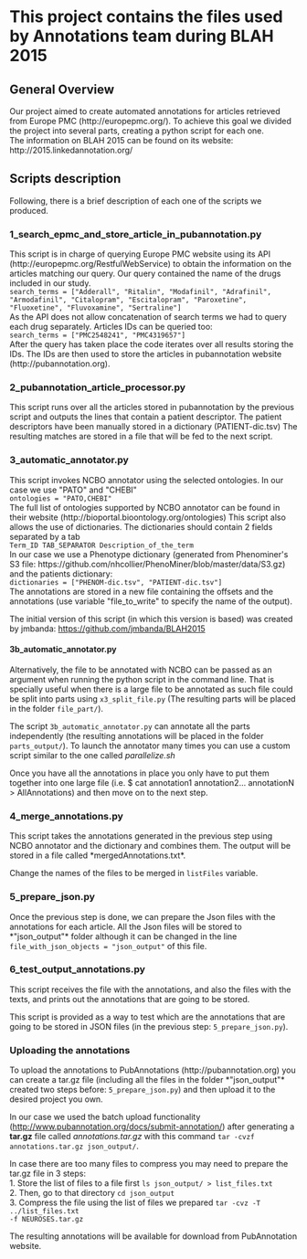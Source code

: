 <h1>This project contains the files used by Annotations team during BLAH 2015</h1>

<h2>General Overview</h2>
Our project aimed to create automated annotations for articles retrieved from Europe PMC (http://europepmc.org/). To achieve this goal we divided the project into several parts, creating a python script for each one.
<br/>
The information on BLAH 2015 can be found on its website: http://2015.linkedannotation.org/

<h2>Scripts description</h2>
Following, there is a brief description of each one of the scripts we produced.

<h3>1_search_epmc_and_store_article_in_pubannotation.py</h3>
This script is in charge of querying Europe PMC website using its API (http://europepmc.org/RestfulWebService) to obtain the information on the articles matching our query.
Our query contained the name of the drugs included in our study.<br/>
<code>search_terms = ["Adderall", "Ritalin", "Modafinil", "Adrafinil", "Armodafinil", "Citalopram", "Escitalopram", "Paroxetine", "Fluoxetine", "Fluvoxamine", "Sertraline"]</code><br/>
As the API does not allow concatenation of search terms we had to query each drug separately. Articles IDs can be queried too:<br/>
<code>search_terms = ["PMC2548241", "PMC4319657"]</code><br/>
After the query has taken place the code iterates over all results storing the IDs.
The IDs are then used to store the articles in pubannotation website (http://pubannotation.org).

<h3>2_pubannotation_article_processor.py</h3>
This script runs over all the articles stored in pubannotation by the previous script and outputs the lines that contain a patient descriptor.
The patient descriptors have been manually stored in a dictionary (PATIENT-dic.tsv)
The resulting matches are stored in a file that will be fed to the next script.

<h3>3_automatic_annotator.py</h3>
This script invokes NCBO annotator using the selected ontologies. In our case we use "PATO" and "CHEBI"<br/>
<code>ontologies = "PATO,CHEBI"</code><br/>
The full list of ontologies supported by NCBO annotator can be found in their website (http://bioportal.bioontology.org/ontologies)
This script also allows the use of dictionaries. The dictionaries should contain 2 fields separated by a tab<br/>
<code>Term_ID TAB_SEPARATOR Description_of_the_term</code><br/>
In our case we use a Phenotype dictionary (generated from Phenominer's S3 file: https://github.com/nhcollier/PhenoMiner/blob/master/data/S3.gz) and the patients dictionary:<br/>
<code>dictionaries = ["PHENOM-dic.tsv", "PATIENT-dic.tsv"]</code><br/>
The annotations are stored in a new file containing the offsets and the annotations (use variable "file_to_write" to specify the name of the output).

The initial version of this script (in which this version is based) was created by jmbanda: https://github.com/jmbanda/BLAH2015

<h4>3b_automatic_annotator.py</h4>
Alternatively, the file to be annotated with NCBO can be passed as an argument when running the python script in the command line. That is specially useful when there is a large file to be annotated as such file could be split into parts using <code>x3_split_file.py</code> (The resulting parts will be placed in the folder <code>file_part/</code>).

The script <code>3b_automatic_annotator.py</code> can annotate all the parts independently (the resulting annotations will be placed in the folder <code>parts_output/</code>). To launch the annotator many times you can use a custom script similar to the one called *parallelize.sh*

Once you have all the annotations in place you only have to put them together into one large file (i.e. $ cat annotation1 annotation2... annotationN > AllAnnotations) and then move on to the next step.

<h3>4_merge_annotations.py</h3>
This script takes the annotations generated in the previous step using NCBO annotator and the dictionary and combines them. The output will be stored in a file called *mergedAnnotations.txt*.

Change the names of the files to be merged in <code>listFiles</code> variable.
 
<h3>5_prepare_json.py</h3>
Once the previous step is done, we can prepare the Json files with the annotations for each article. All the Json files will be stored to *"json_output"* folder although it can be changed in the line <code>file_with_json_objects = "json_output"</code> of this file.

<h3>6_test_output_annotations.py</h3>
This script receives the file with the annotations, and also the files with the texts, and prints out the annotations that are going to be stored.

This script is provided as a way to test which are the annotations that are going to be stored in JSON files (in the previous step: <code>5_prepare_json.py</code>).


<h3>Uploading the annotations</h3>
To upload the annotations to PubAnnotations (http://pubannotation.org) you can create a tar.gz file (including all the files in the folder *"json_output"* created two steps before: <code>5_prepare_json.py</code>) and then upload it to the desired project you own.


In our case we used the batch upload functionality (http://www.pubannotation.org/docs/submit-annotation/) after generating a **tar.gz** file called *annotations.tar.gz* with this command <code>tar -cvzf annotations.tar.gz json_output/</code>.

In case there are too many files to compress you may need to prepare the tar.gz file in 3 steps:
<br/>1. Store the list of files to a file first <code>ls json_output/ > list_files.txt</code>
<br/>2. Then, go to that directory <code>cd json_output</code>
<br/>3. Compress the file using the list of files we prepared <code>tar -cvz -T ../list_files.txt -f NEUROSES.tar.gz</code>


The resulting annotations will be available for download from PubAnnotation website.

